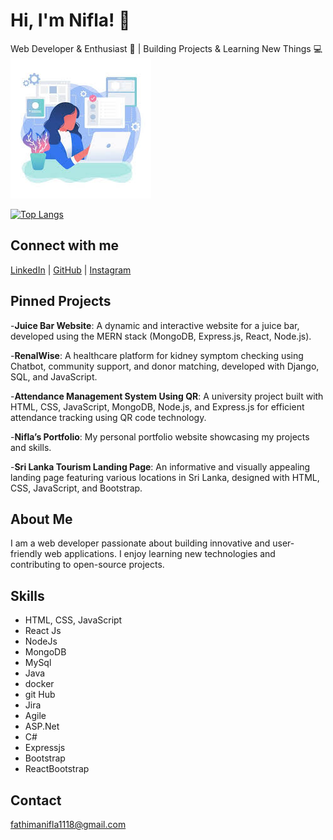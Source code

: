 # Hi, I'm Nifla! 👋




Web Developer & Enthusiast 🚀 | Building Projects & Learning New Things 💻
  ![new](image/download.jpeg)

[![Top Langs](https://github-readme-stats.vercel.app/api/top-langs/?username=Niflanijam&layout=donut-vertical)](https://github.com/anuraghazra/github-readme-stats)

## Connect with me

[LinkedIn](https://www.linkedin.com/in/n-f-nifla-73b702309?utm_source=share&utm_campaign=share_via&utm_content=profile&utm_medium=android_app) | [GitHub](https://github.com/Niflanijam) | [Instagram](https://www.instagram.com/niflanijam?igsh=MTdhc2xmaDVhNzcydw==)

## Pinned Projects

-**Juice Bar Website**: A dynamic and interactive website for a juice bar, developed using the MERN stack (MongoDB, Express.js, React, Node.js).

-**RenalWise**: A healthcare platform for kidney symptom checking using Chatbot, community support, and donor matching, developed with Django, SQL, and JavaScript.

-**Attendance Management System Using QR**: A university project built with HTML, CSS, JavaScript, MongoDB, Node.js, and Express.js for efficient attendance tracking using QR code technology.

-**Nifla’s Portfolio**: My personal portfolio website showcasing my projects and skills.

-**Sri Lanka Tourism Landing Page**: An informative and visually appealing landing page featuring various locations in Sri Lanka, designed with HTML, CSS, JavaScript, and Bootstrap.

## About Me

I am a web developer passionate about building innovative and user-friendly web applications. I enjoy learning new technologies and contributing to open-source projects.

## Skills

- HTML, CSS, JavaScript
- React Js
- NodeJs
- MongoDB
- MySql
- Java
- docker
- git Hub
- Jira
- Agile
- ASP.Net
- C#
- Expressjs
- Bootstrap
- ReactBootstrap
  
## Contact

fathimanifla1118@gmail.com
